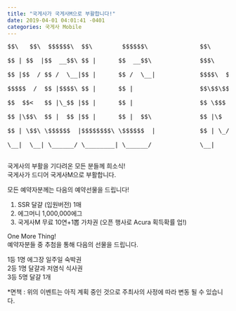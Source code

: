 ```yaml
---
title: "국게사가 국게사M으로 부활합니다!"
date: 2019-04-01 04:01:41 -0401
categories: 국게사 Mobile
---
```

<pre>
$$\   $$\  $$$$$$\  $$\        $$$$$$\              $$\      $$\ <br>
$$ | $$  |$$  __$$\ $$ |      $$  __$$\             $$$\    $$$ |<br>
$$ |$$  / $$ /  \__|$$ |      $$ /  \__|            $$$$\  $$$$ |<br>
$$$$$  /  $$ |$$$$\ $$ |      $$ |                  $$\$$\$$ $$ |<br>
$$  $$<   $$ |\_$$ |$$ |      $$ |                  $$ \$$$  $$ |<br>
$$ |\$$\  $$ |  $$ |$$ |      $$ |  $$\             $$ |\$  /$$ |<br>
$$ | \$$\ \$$$$$$  |$$$$$$$$\ \$$$$$$  |            $$ | \_/ $$ |<br>
\__|  \__| \______/ \________| \______/             \__|     \__|<br>
</pre>                                                                 
                                     

국게사의 부활을 기다려온 모든 분들께 희소식!<br>
국게사가 드디어 국게사M으로 부활합니다.

모든 예약자분께는 다음의 예약선물을 드립니다!

1) SSR 달걀 (입원버전) 1매<br>
2) 에그머니 1,000,000에그<br>
3) 국게사M 무료 10연+1뽑 가챠권 (오픈 행사로 Acura 획득확률 업!)<br>

One More Thing!<br>
예약자분들 중 추첨을 통해 다음의 선물을 드립니다.<br>

1등 1명 에그장 일주일 숙박권<br>
2등 1명 달걀과 저염식 식사권<br>
3등 5명 달걀 1개<br>

*면책 : 위의 이벤트는 아직 계획 중인 것으로 주최사의 사정에 따라 변동 될 수 있습니다.
